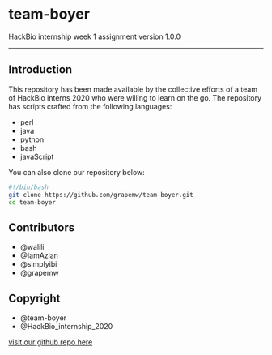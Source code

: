 # team-boyer
HackBio internship week 1 assignment version 1.0.0
***
## Introduction
This repository has been made available by the collective efforts of a team of HackBio interns 2020 who were willing to learn on the go.
The repository has scripts crafted from the following languages:
* perl
* java
* python
* bash
* javaScript

You can also clone our repository below:
```bash
#!/bin/bash
git clone https://github.com/grapemw/team-boyer.git
cd team-boyer
```

## Contributors
* @walili
* @IamAzlan
* @simplyibi
* @grapemw

## Copyright
* @team-boyer
* @HackBio_internship_2020


[visit our github repo here](https://github.com/grapemw/team-boyer "team-boyer")






